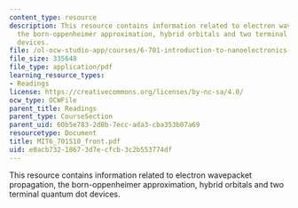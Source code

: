 ```yaml
---
content_type: resource
description: This resource contains information related to electron wavepacket propagation,
  the born-oppenheimer approximation, hybrid orbitals and two terminal quantum dot
  devices.
file: /ol-ocw-studio-app/courses/6-701-introduction-to-nanoelectronics-spring-2010/e0acb73218673d7ecfcb3c2b553774df_MIT6_701S10_front.pdf
file_size: 335648
file_type: application/pdf
learning_resource_types:
- Readings
license: https://creativecommons.org/licenses/by-nc-sa/4.0/
ocw_type: OCWFile
parent_title: Readings
parent_type: CourseSection
parent_uid: 60b5e783-2d8b-7ecc-ada3-cba353b07a69
resourcetype: Document
title: MIT6_701S10_front.pdf
uid: e0acb732-1867-3d7e-cfcb-3c2b553774df
---
```

This resource contains information related to electron wavepacket propagation, the born-oppenheimer approximation, hybrid orbitals and two terminal quantum dot devices.